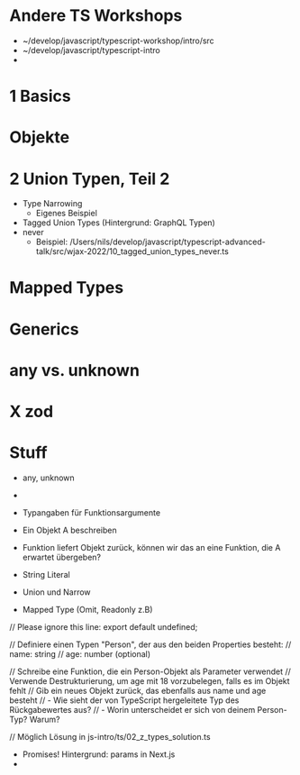 # Andere TS Workshops

- ~/develop/javascript/typescript-workshop/intro/src
- ~/develop/javascript/typescript-intro
- 
# 1 Basics


# Objekte
#

# 2 Union Typen, Teil 2
- Type Narrowing
  - Eigenes Beispiel
- Tagged Union Types (Hintergrund: GraphQL Typen)
- never
  - Beispiel: /Users/nils/develop/javascript/typescript-advanced-talk/src/wjax-2022/10_tagged_union_types_never.ts

# Mapped Types

# Generics



# any vs. unknown 

# X zod



# Stuff

- any, unknown
- 


- Typangaben für Funktionsargumente
- Ein Objekt A beschreiben
- Funktion liefert Objekt zurück, können wir das an eine Funktion, die A erwartet übergeben?

- String Literal
- Union und Narrow
- Mapped Type (Omit, Readonly z.B)


// Please ignore this line:
export default undefined;

// Definiere einen Typen "Person", der aus den beiden Properties besteht:
//   name: string
//   age: number (optional)

// Schreibe eine Funktion, die ein Person-Objekt als Parameter verwendet
// Verwende Destrukturierung, um age mit 18 vorzubelegen, falls es im Objekt fehlt
// Gib ein neues Objekt zurück, das ebenfalls aus name und age besteht
//   - Wie sieht der von TypeScript hergeleitete Typ des Rückgabewertes aus?
//   - Worin unterscheidet er sich von deinem Person-Typ? Warum?

// Möglich Lösung in js-intro/ts/02_z_types_solution.ts


- Promises! Hintergrund: params in Next.js
- 